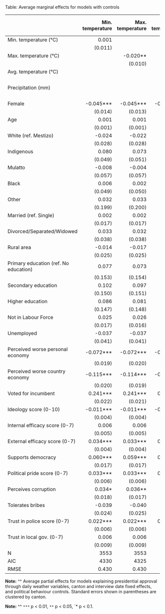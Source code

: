 Table: Average marginal effects for models with controls

|                                       | Min. temperature | Max. temperature | Avg. temperature | Temperatures and precipitation | 
|:--------------------------------------|-----------------:|-----------------:|-----------------:|-------------------------------:|
| Min. temperature (°C)                 |            0.001 |                  |                  |                          0.001 | 
|                                       |          (0.011) |                  |                  |                        (0.011) | 
| Max. temperature (°C)                 |                  |         -0.020** |                  |                       -0.020** | 
|                                       |                  |          (0.010) |                  |                        (0.010) | 
| Avg. temperature (°C)                 |                  |                  |           -0.022 |                                | 
|                                       |                  |                  |          (0.015) |                                | 
| Precipitation (mm)                    |                  |                  |                  |                          0.000 | 
|                                       |                  |                  |                  |                        (0.002) | 
| Female                                |        -0.045*** |        -0.045*** |        -0.046*** |                      -0.045*** | 
|                                       |          (0.014) |          (0.013) |          (0.014) |                        (0.013) | 
| Age                                   |            0.001 |            0.001 |            0.001 |                          0.001 | 
|                                       |          (0.001) |          (0.001) |          (0.001) |                        (0.001) | 
| White (ref. Mestizo)                  |           -0.024 |           -0.022 |           -0.021 |                         -0.022 | 
|                                       |          (0.028) |          (0.028) |          (0.028) |                        (0.028) | 
| Indigenous                            |            0.080 |            0.073 |            0.076 |                          0.073 | 
|                                       |          (0.049) |          (0.051) |          (0.050) |                        (0.051) | 
| Mulatto                               |           -0.008 |           -0.004 |           -0.006 |                         -0.004 | 
|                                       |          (0.057) |          (0.057) |          (0.057) |                        (0.057) | 
| Black                                 |            0.006 |            0.002 |            0.005 |                          0.002 | 
|                                       |          (0.049) |          (0.050) |          (0.050) |                        (0.049) | 
| Other                                 |            0.032 |            0.033 |            0.037 |                          0.033 | 
|                                       |          (0.199) |          (0.200) |          (0.199) |                        (0.198) | 
| Married (ref. Single)                 |            0.002 |            0.002 |            0.003 |                          0.002 | 
|                                       |          (0.017) |          (0.017) |          (0.017) |                        (0.017) | 
| Divorced/Separated/Widowed            |            0.033 |            0.032 |            0.032 |                          0.032 | 
|                                       |          (0.038) |          (0.038) |          (0.038) |                        (0.038) | 
| Rural area                            |           -0.014 |           -0.017 |           -0.016 |                         -0.017 | 
|                                       |          (0.025) |          (0.025) |          (0.025) |                        (0.025) | 
| Primary education (ref. No education) |            0.077 |            0.073 |            0.075 |                          0.073 | 
|                                       |          (0.153) |          (0.154) |          (0.154) |                        (0.154) | 
| Secondary education                   |            0.102 |            0.097 |            0.100 |                          0.097 | 
|                                       |          (0.150) |          (0.151) |          (0.150) |                        (0.151) | 
| Higher education                      |            0.086 |            0.081 |            0.084 |                          0.081 | 
|                                       |          (0.147) |          (0.148) |          (0.148) |                        (0.148) | 
| Not in Labour Force                   |            0.025 |            0.026 |            0.027 |                          0.026 | 
|                                       |          (0.017) |          (0.016) |          (0.017) |                        (0.017) | 
| Unemployed                            |           -0.037 |           -0.037 |           -0.038 |                         -0.037 | 
|                                       |          (0.041) |          (0.041) |          (0.041) |                        (0.041) | 
| Perceived worse personal economy      |        -0.072*** |        -0.072*** |        -0.073*** |                      -0.072*** | 
|                                       |          (0.019) |          (0.020) |          (0.019) |                        (0.019) | 
| Perceived worse country economy       |        -0.115*** |        -0.114*** |        -0.114*** |                      -0.114*** | 
|                                       |          (0.020) |          (0.019) |          (0.020) |                        (0.020) | 
| Voted for incumbent                   |         0.241*** |         0.241*** |         0.241*** |                       0.241*** | 
|                                       |          (0.022) |          (0.021) |          (0.022) |                        (0.022) | 
| Ideology score (0-10)                 |        -0.011*** |        -0.011*** |        -0.011*** |                      -0.011*** | 
|                                       |          (0.004) |          (0.004) |          (0.004) |                        (0.004) | 
| Internal efficacy score (0-7)         |            0.006 |            0.006 |            0.006 |                          0.006 | 
|                                       |          (0.005) |          (0.005) |          (0.005) |                        (0.005) | 
| External efficacy score (0-7)         |         0.034*** |         0.033*** |         0.033*** |                       0.033*** | 
|                                       |          (0.004) |          (0.004) |          (0.005) |                        (0.005) | 
| Supports democracy                    |         0.060*** |         0.059*** |         0.059*** |                       0.059*** | 
|                                       |          (0.017) |          (0.017) |          (0.017) |                        (0.017) | 
| Political pride score (0-7)           |         0.033*** |         0.033*** |         0.033*** |                       0.033*** | 
|                                       |          (0.006) |          (0.006) |          (0.006) |                        (0.006) | 
| Perceives corruption                  |           0.034* |          0.036** |          0.036** |                        0.036** | 
|                                       |          (0.018) |          (0.017) |          (0.018) |                        (0.018) | 
| Tolerates bribes                      |           -0.039 |           -0.040 |           -0.040 |                         -0.040 | 
|                                       |          (0.024) |          (0.025) |          (0.024) |                        (0.024) | 
| Trust in police score (0-7)           |         0.022*** |         0.022*** |         0.022*** |                       0.022*** | 
|                                       |          (0.006) |          (0.006) |          (0.006) |                        (0.006) | 
| Trust in local gov. (0-7)             |            0.006 |            0.006 |            0.006 |                          0.006 | 
|                                       |          (0.009) |          (0.009) |          (0.009) |                        (0.008) | 
| N                                     |             3553 |             3553 |             3553 |                           3553 | 
| AIC                                   |             4330 |             4325 |             4328 |                           4329 | 
| RMSE                                  |            0.430 |            0.430 |            0.430 |                          0.430 | 

__Note:__
^^ Average partial effects for models explaining presidential approval through daily weather variables, canton and interview date fixed effects, and political behaviour controls. Standard errors shown in parentheses are clustered by canton.

__Note:__
^^ `***` p < 0.01, `**` p < 0.05, `* p < 0.1.
